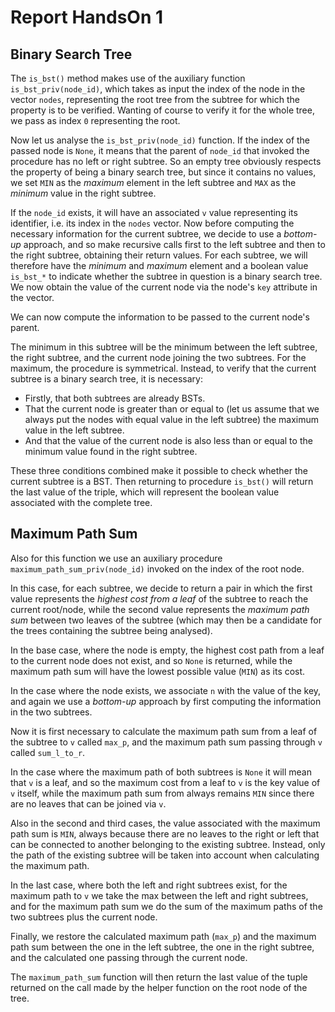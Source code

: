 # Report HandsOn 1

## Binary Search Tree

The `is_bst()` method makes use of the auxiliary function `is_bst_priv(node_id)`, which takes as input the index of the node in the vector `nodes`, representing the root tree from the subtree for which the property is to be verified. Wanting of course to verify it for the whole tree, we pass as index `0` representing the root.

Now let us analyse the `is_bst_priv(node_id)` function. If the index of the passed node is `None`, it means that the parent of `node_id` that invoked the procedure has no left or right subtree. So an empty tree obviously respects the property of being a binary search tree, but since it contains no values, we set `MIN` as the *maximum* element in the left subtree and `MAX` as the *minimum* value in the right subtree.

If the `node_id` exists, it will have an associated `v` value representing its identifier, i.e. its index in the `nodes` vector. Now before computing the necessary information for the current subtree, we decide to use a *bottom-up* approach, and so make recursive calls first to the left subtree and then to the right subtree, obtaining their return values. For each subtree, we will therefore have the *minimum* and *maximum* element and a boolean value `is_bst_*` to indicate whether the subtree in question is a binary search tree. We now obtain the value of the current node via the node's `key` attribute in the vector.

We can now compute the information to be passed to the current node's parent.

The minimum in this subtree will be the minimum between the left subtree, the right subtree, and the current node joining the two subtrees. For the maximum, the procedure is symmetrical. Instead, to verify that the current subtree is a binary search tree, it is necessary:

- Firstly, that both subtrees are already BSTs.
- That the current node is greater than or equal to (let us assume that we always put the nodes with equal value in the left subtree) the maximum value in the left subtree.
- And that the value of the current node is also less than or equal to the minimum value found in the right subtree.

These three conditions combined make it possible to check whether the current subtree is a BST. Then returning to procedure `is_bst()` will return the last value of the triple, which will represent the boolean value associated with the complete tree.

## Maximum Path Sum

Also for this function we use an auxiliary procedure `maximum_path_sum_priv(node_id)` invoked on the index of the root node.

In this case, for each subtree, we decide to return a pair in which the first value represents the *highest cost from a leaf* of the subtree to reach the current root/node, while the second value represents the *maximum path sum* between two leaves of the subtree (which may then be a candidate for the trees containing the subtree being analysed).

In the base case, where the node is empty, the highest cost path from a leaf to the current node does not exist, and so `None` is returned, while the maximum path sum will have the lowest possible value (`MIN`) as its cost.

In the case where the node exists, we associate `n` with the value of the key, and again we use a *bottom-up* approach by first computing the information in the two subtrees.

Now it is first necessary to calculate the maximum path sum from a leaf of the subtree to `v` called `max_p`, and the maximum path sum passing through `v` called `sum_l_to_r`.

In the case where the maximum path of both subtrees is `None` it will mean that `v` is a leaf, and so the maximum cost from a leaf to `v` is the key value of `v` itself, while the maximum path sum from always remains `MIN` since there are no leaves that can be joined via `v`.

Also in the second and third cases, the value associated with the maximum path sum is `MIN`, always because there are no leaves to the right or left that can be connected to another belonging to the existing subtree. Instead, only the path of the existing subtree will be taken into account when calculating the maximum path.

In the last case, where both the left and right subtrees exist, for the maximum path to `v` we take the max between the left and right subtrees, and for the maximum path sum we do the sum of the maximum paths of the two subtrees plus the current node.

Finally, we restore the calculated maximum path (`max_p`) and the maximum path sum between the one in the left subtree, the one in the right subtree, and the calculated one passing through the current node.

The `maximum_path_sum` function will then return the last value of the tuple returned on the call made by the helper function on the root node of the tree.